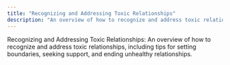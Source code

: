 ```yaml
---
title: "Recognizing and Addressing Toxic Relationships"
description: "An overview of how to recognize and address toxic relationships, including tips for setting boundaries, seeking support, and ending unhealthy relationships."
---
```

Recognizing and Addressing Toxic Relationships: An overview of how to recognize and address toxic relationships, including tips for setting boundaries, seeking support, and ending unhealthy relationships.